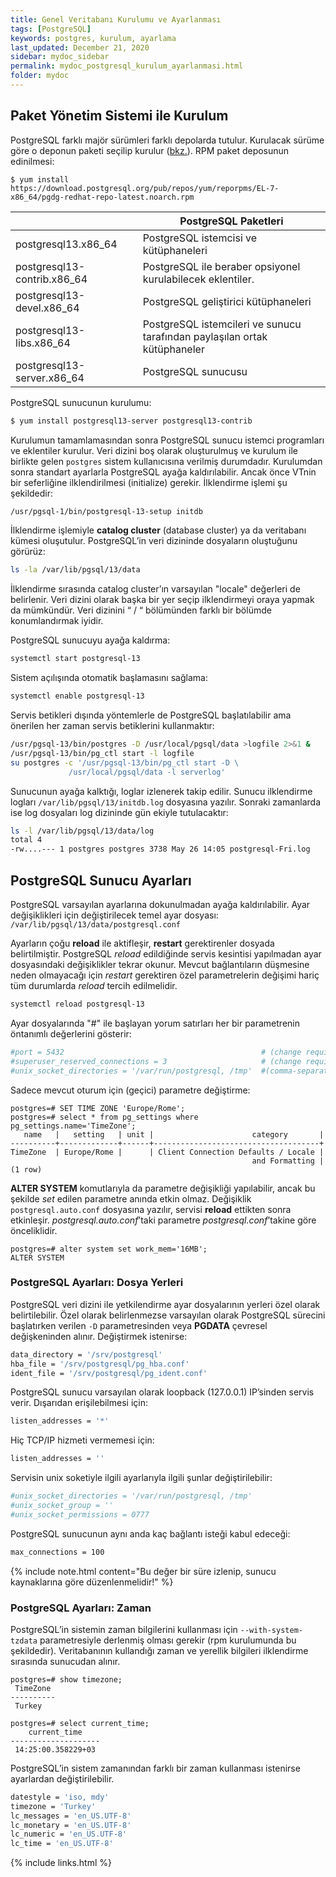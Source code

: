 ```yaml
---
title: Genel Veritabanı Kurulumu ve Ayarlanması
tags: [PostgreSQL]
keywords: postgres, kurulum, ayarlama
last_updated: December 21, 2020
sidebar: mydoc_sidebar
permalink: mydoc_postgresql_kurulum_ayarlanmasi.html
folder: mydoc
---
```


## Paket Yönetim Sistemi ile Kurulum

PostgreSQL farklı majör sürümleri farklı depolarda tutulur. Kurulacak sürüme göre o deponun paketi seçilip kurulur ([bkz.](https://www.postgresql.org/download/)). RPM paket deposunun edinilmesi:

```shell
$ yum install https://download.postgresql.org/pub/repos/yum/reporpms/EL-7-x86_64/pgdg-redhat-repo-latest.noarch.rpm
```

|| PostgreSQL Paketleri |
|-------|--------|
| postgresql13.x86_64 | PostgreSQL istemcisi ve kütüphaneleri |
| postgresql13-contrib.x86_64 | PostgreSQL ile beraber opsiyonel kurulabilecek eklentiler. |
| postgresql13-devel.x86_64 | PostgreSQL geliştirici kütüphaneleri |
| postgresql13-libs.x86_64| PostgreSQL istemcileri ve sunucu tarafından paylaşılan ortak kütüphaneler |
| postgresql13-server.x86_64 | PostgreSQL sunucusu |

PostgreSQL sunucunun kurulumu:

```sh
$ yum install postgresql13-server postgresql13-contrib
```

Kurulumun tamamlamasından sonra PostgreSQL sunucu istemci programları ve eklentiler kurulur. Veri dizini boş olarak oluşturulmuş ve kurulum ile birlikte gelen `postgres` sistem kullanıcısına verilmiş durumdadır. Kurulumdan sonra standart ayarlarla PostgreSQL ayağa kaldırılabilir. Ancak önce VTnin bir seferliğine ilklendirilmesi (initialize) gerekir. İlklendirme işlemi şu şekildedir:

```sh
/usr/pgsql-1/bin/postgresql-13-setup initdb
```

İlklendirme işlemiyle **catalog cluster** (database cluster) ya da veritabanı kümesi oluşutulur. PostgreSQL’in veri dizininde dosyaların oluştuğunu görürüz:

```sh
ls -la /var/lib/pgsql/13/data
```

İlklendirme sırasında catalog cluster’ın varsayılan "locale" değerleri de belirlenir. Veri dizini olarak başka bir yer seçip ilklendirmeyi oraya yapmak da mümkündür. Veri dizinini “ / “ bölümünden farklı bir bölümde konumlandırmak iyidir.

PostgreSQL sunucuyu ayağa kaldırma:

```sh
systemctl start postgresql-13
```

Sistem açılışında otomatik başlamasını sağlama:

```sh
systemctl enable postgresql-13
```

Servis betikleri dışında yöntemlerle de PostgreSQL başlatılabilir ama önerilen her zaman servis betiklerini kullanmaktır:

```sh
/usr/pgsql-13/bin/postgres -D /usr/local/pgsql/data >logfile 2>&1 &
/usr/pgsql-13/bin/pg_ctl start -l logfile
su postgres -c '/usr/pgsql-13/bin/pg_ctl start -D \
             /usr/local/pgsql/data -l serverlog'
```

Sunucunun ayağa kalktığı, loglar izlenerek takip edilir. Sunucu ilklendirme logları ``/var/lib/pgsql/13/initdb.log`` dosyasına yazılır. Sonraki zamanlarda ise log dosyaları log dizininde gün ekiyle tutulacaktır:

```sh
ls -l /var/lib/pgsql/13/data/log
total 4
-rw....--- 1 postgres postgres 3738 May 26 14:05 postgresql-Fri.log
```

## PostgreSQL Sunucu Ayarları

PostgreSQL varsayılan ayarlarına dokunulmadan ayağa kaldırılabilir. Ayar değişiklikleri için değiştirilecek temel ayar dosyası: `/var/lib/pgsql/13/data/postgresql.conf`

Ayarların çoğu **reload** ile aktifleşir, **restart** gerektirenler dosyada belirtilmiştir. PostgreSQL *reload* edildiğinde servis kesintisi yapılmadan ayar dosyasındaki değişiklikler tekrar okunur. Mevcut bağlantıların düşmesine neden olmayacağı için *restart* gerektiren özel parametrelerin değişimi hariç tüm durumlarda *reload* tercih edilmelidir.

```sh
systemctl reload postgresql-13
```

Ayar dosyalarında "#" ile başlayan yorum satırları her bir parametrenin öntanımlı değerlerini gösterir:

```yaml
#port = 5432                                            # (change requires restart)
#superuser_reserved_connections = 3                     # (change requires restart)
#unix_socket_directories = '/var/run/postgresql, /tmp'  #(comma-separated list of directories)
```

Sadece mevcut oturum için (geçici) parametre değiştirme:

```text
postgres=# SET TIME ZONE 'Europe/Rome';
postgres=# select * from pg_settings where pg_settings.name='TimeZone';
   name   |   setting   | unit |                      category       |
----------+-------------+------+-------------------------------------+
TimeZone  | Europe/Rome |      | Client Connection Defaults / Locale |
                                                      and Formatting |
(1 row)
```

**ALTER SYSTEM** komutlarıyla da parametre değişikliği yapılabilir, ancak bu şekilde *set* edilen parametre anında etkin olmaz. Değişiklik ``postgresql.auto.conf`` dosyasına yazılır, servisi **reload** ettikten sonra etkinleşir. *postgresql.auto.conf*’taki parametre *postgresql.conf*’takine göre önceliklidir.

```text
postgres=# alter system set work_mem='16MB';
ALTER SYSTEM
```

### PostgreSQL Ayarları: Dosya Yerleri

PostgreSQL veri dizini ile yetkilendirme ayar dosyalarının yerleri özel olarak belirtilebilir. Özel olarak belirlenmezse varsayılan olarak PostgreSQL sürecini başlatırken verilen ``-D`` parametresinden veya **PGDATA** çevresel değişkeninden alınır. Değiştirmek istenirse:

```sh
data_directory = '/srv/postgresql'
hba_file = '/srv/postgresql/pg_hba.conf'
ident_file = '/srv/postgresql/pg_ident.conf'
```

PostgreSQL sunucu varsayılan olarak loopback (127.0.0.1) IP’sinden servis verir. Dışarıdan erişilebilmesi için:

```sh
listen_addresses = '*'
```

Hiç TCP/IP hizmeti vermemesi için:

```sh
listen_addresses = ''
```

Servisin unix soketiyle ilgili ayarlarıyla ilgili şunlar değiştirilebilir:

```yaml
#unix_socket_directories = '/var/run/postgresql, /tmp'
#unix_socket_group = ''
#unix_socket_permissions = 0777
```

PostgreSQL sunucunun aynı anda kaç bağlantı isteği kabul edeceği:

```sh
max_connections = 100
```

{% include note.html content="Bu değer bir süre izlenip, sunucu kaynaklarına göre düzenlenmelidir!" %}

### PostgreSQL Ayarları: Zaman

PostgreSQL’in sistemin zaman bilgilerini kullanması için ``--with-system-tzdata`` parametresiyle derlenmiş olması gerekir (rpm kurulumunda bu şekildedir). Veritabanının kullandığı zaman ve yerellik bilgileri ilklendirme sırasında sunucudan alınır.

```text
postgres=# show timezone;
 TimeZone
----------
 Turkey

postgres=# select current_time;
    current_time
--------------------
 14:25:00.358229+03
```

PostgreSQL’in sistem zamanından farklı bir zaman kullanması istenirse ayarlardan değiştirilebilir.

```sh
datestyle = 'iso, mdy'
timezone = 'Turkey'
lc_messages = 'en_US.UTF-8'
lc_monetary = 'en_US.UTF-8'
lc_numeric = 'en_US.UTF-8'
lc_time = 'en_US.UTF-8'
```

{% include links.html %}

